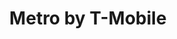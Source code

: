 ---
title: "Metro by T-Mobile"
url: /sacramento/metro-by-t-mobile-west-el-camino-avenue/
shop: Handy
---